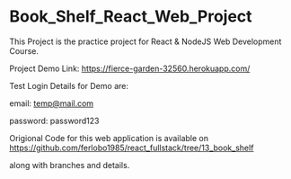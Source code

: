 # Book_Shelf_React_Web_Project
This Project is the practice project for React & NodeJS Web Development Course.


Project Demo Link: https://fierce-garden-32560.herokuapp.com/

Test Login Details for Demo are:

email: temp@mail.com

password: password123


Origional Code for this web application is available on	https://github.com/ferlobo1985/react_fullstack/tree/13_book_shelf 

along with branches and details.
